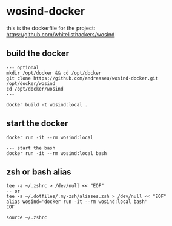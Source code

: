 # wosind-docker

this is the dockerfile for the project: https://github.com/whitelisthackers/wosind

## build the docker

```
--- optional
mkdir /opt/docker && cd /opt/docker
git clone https://github.com/andreaseu/wosind-docker.git /opt/docker/wosind
cd /opt/docker/wosind
---

docker build -t wosind:local .
```

## start the docker
```
docker run -it --rm wosind:local

--- start the bash
docker run -it --rm wosind:local bash
```

## zsh or bash alias

```
tee -a ~/.zshrc > /dev/null << "EOF"
-- or
tee -a ~/.dotfiles/.my-zsh/aliases.zsh > /dev/null << "EOF"
alias wosind='docker run -it --rm wosind:local bash'
EOF

source ~/.zshrc
```
